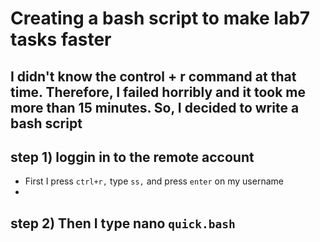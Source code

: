 # Creating a bash script to make lab7 tasks faster

## I didn't know the control + r command at that time. Therefore, I failed horribly and it took me more than 15 minutes. So, I decided to write a bash script

## step 1) loggin in to the remote account
 * First I press `ctrl+r,` type `ss,` and press `enter` on my username
 * 
 
## step 2) Then I type nano `quick.bash`

